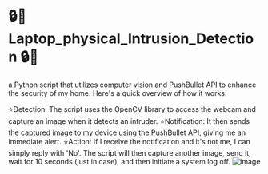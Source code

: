 # 🔒📸Laptop_physical_Intrusion_Detection 🔒📸


a Python script that utilizes computer vision and PushBullet API to enhance the security of my home. Here's a quick overview of how it works:

⭐Detection: The script uses the OpenCV library to access the webcam and capture an image when it detects an intruder.
⭐Notification: It then sends the captured image to my device using the PushBullet API, giving me an immediate alert.
⭐Action: If I receive the notification and it's not me, I can simply reply with 'No'. 
The script will then capture another image, send it, wait for 10 seconds (just in case), and then initiate a system log off.
![image](https://github.com/vikashchand/Laptop-Acess-authenticate/assets/72156896/a60704e0-4f04-462c-8c12-bad149d79fe1)


